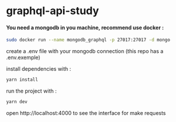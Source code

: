 # graphql-api-study

#### You need a mongodb in you machine, recommend use docker :

```bash
sudo docker run --name mongodb_graphql -p 27017:27017 -d mongo
```

create a .env file with your mongodb connection (this repo has a .env.exemple)

install dependencies with :
```bash
yarn install
```

run the project with :
```bash
yarn dev
```

open http://localhost:4000 to see the interface for make requests
